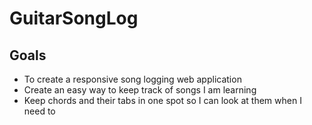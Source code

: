 # GuitarSongLog
## Goals
- To create a responsive song logging web application
- Create an easy way to keep track of songs I am learning
- Keep chords and their tabs in one spot so I can look at them when I need to

